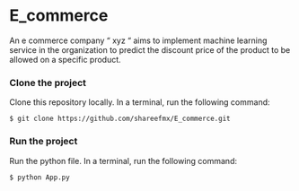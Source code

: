 # E_commerce

An e commerce company “ xyz “ aims to implement machine learning service in the organization to predict the discount price of the product to be allowed on a specific product.

### Clone the project 

Clone this repository locally. In a terminal, run the following command:

```
$ git clone https://github.com/shareefmx/E_commerce.git
```
### Run the project 

Run the python file. In a terminal, run the following command:

```
$ python App.py
```

